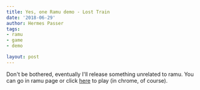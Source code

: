 ```yaml
---
title: Yes, one Ramu demo - Lost Train
date: '2018-06-29'
author: Hermes Passer
tags:
- ramu
- game
- demo

layout: post
---
```

Don't be bothered, eventually I'll release something unrelated to ramu. 
You can go in ramu page or click [here]({{site.url}}/{{site.baseurl}}p/ramu/losttrain) to play (in chrome, of course).
